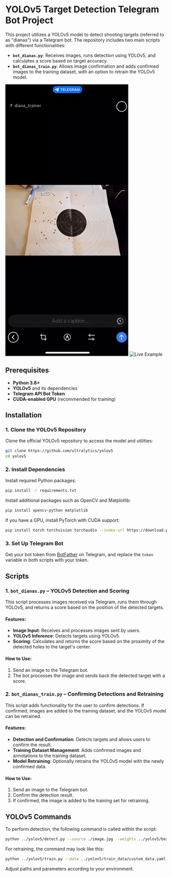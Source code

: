 
# YOLOv5 Target Detection Telegram Bot Project

This project utilizes a YOLOv5 model to detect shooting targets (referred to as "dianas") via a Telegram bot. The repository includes two main scripts with different functionalities:

- **`bot_dianas.py`**: Receives images, runs detection using YOLOv5, and calculates a score based on target accuracy.
- **`bot_dianas_train.py`**: Allows image confirmation and adds confirmed images to the training dataset, with an option to retrain the YOLOv5 model.

![Telegram Example](./telegram.gif)
![Live Example](./camera.gif)

## Prerequisites

- **Python 3.8+**
- **YOLOv5** and its dependencies
- **Telegram API Bot Token**
- **CUDA-enabled GPU** (recommended for training)

## Installation

### 1. Clone the YOLOv5 Repository

Clone the official YOLOv5 repository to access the model and utilities:

```bash
git clone https://github.com/ultralytics/yolov5
cd yolov5
```

### 2. Install Dependencies

Install required Python packages:

```bash
pip install -r requirements.txt
```

Install additional packages such as OpenCV and Matplotlib:

```bash
pip install opencv-python matplotlib
```

If you have a GPU, install PyTorch with CUDA support:

```bash
pip install torch torchvision torchaudio --index-url https://download.pytorch.org/whl/cu118
```

### 3. Set Up Telegram Bot

Get your bot token from [BotFather](https://t.me/BotFather) on Telegram, and replace the `token` variable in both scripts with your token.

## Scripts

### 1. `bot_dianas.py` – YOLOv5 Detection and Scoring

This script processes images received via Telegram, runs them through YOLOv5, and returns a score based on the position of the detected targets.

#### Features:

- **Image Input**: Receives and processes images sent by users.
- **YOLOv5 Inference**: Detects targets using YOLOv5.
- **Scoring**: Calculates and returns the score based on the proximity of the detected holes to the target's center.

#### How to Use:

1. Send an image to the Telegram bot.
2. The bot processes the image and sends back the detected target with a score.

### 2. `bot_dianas_train.py` – Confirming Detections and Retraining

This script adds functionality for the user to confirm detections. If confirmed, images are added to the training dataset, and the YOLOv5 model can be retrained.

#### Features:

- **Detection and Confirmation**: Detects targets and allows users to confirm the result.
- **Training Dataset Management**: Adds confirmed images and annotations to the training dataset.
- **Model Retraining**: Optionally retrains the YOLOv5 model with the newly confirmed data.

#### How to Use:

1. Send an image to the Telegram bot.
2. Confirm the detection result.
3. If confirmed, the image is added to the training set for retraining.

## YOLOv5 Commands

To perform detection, the following command is called within the script:

```bash
python ../yolov5/detect.py --source ./image.jpg --weights ../yolov5/best.pt --img 640 --hide-labels --exist-ok --project ../outputs --line-thickness 1 --save-txt
```

For retraining, the command may look like this:

```bash
python ../yolov5/train.py --data ../yolov5/train_data/custom_data.yaml --weights ../yolov5/best.pt --epochs 300 --batch-size 16 --img-size 640
```

Adjust paths and parameters according to your environment.
